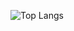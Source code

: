 ![Top Langs](https://github-readme-stats.vercel.app/api/top-langs/?username=smfreeze&layout=compact&title_color=fff&icon_color=79ff97&text_color=9f9f9f&bg_color=151515)
